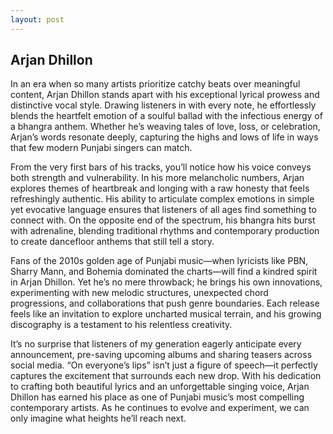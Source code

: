 ```yaml
---
layout: post
---
```


## Arjan Dhillon 

In an era when so many artists prioritize catchy beats over meaningful content, Arjan Dhillon stands apart with his exceptional lyrical prowess and distinctive vocal style. Drawing listeners in with every note, he effortlessly blends the heartfelt emotion of a soulful ballad with the infectious energy of a bhangra anthem. Whether he’s weaving tales of love, loss, or celebration, Arjan’s words resonate deeply, capturing the highs and lows of life in ways that few modern Punjabi singers can match.

From the very first bars of his tracks, you’ll notice how his voice conveys both strength and vulnerability. In his more melancholic numbers, Arjan explores themes of heartbreak and longing with a raw honesty that feels refreshingly authentic. His ability to articulate complex emotions in simple yet evocative language ensures that listeners of all ages find something to connect with. On the opposite end of the spectrum, his bhangra hits burst with adrenaline, blending traditional rhythms and contemporary production to create dancefloor anthems that still tell a story.

Fans of the 2010s golden age of Punjabi music—when lyricists like PBN, Sharry Mann, and Bohemia dominated the charts—will find a kindred spirit in Arjan Dhillon. Yet he’s no mere throwback; he brings his own innovations, experimenting with new melodic structures, unexpected chord progressions, and collaborations that push genre boundaries. Each release feels like an invitation to explore uncharted musical terrain, and his growing discography is a testament to his relentless creativity.

It’s no surprise that listeners of my generation eagerly anticipate every announcement, pre-saving upcoming albums and sharing teasers across social media. “On everyone’s lips” isn’t just a figure of speech—it perfectly captures the excitement that surrounds each new drop. With his dedication to crafting both beautiful lyrics and an unforgettable singing voice, Arjan Dhillon has earned his place as one of Punjabi music’s most compelling contemporary artists. As he continues to evolve and experiment, we can only imagine what heights he’ll reach next.
